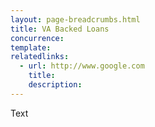 ```yaml
---
layout: page-breadcrumbs.html
title: VA Backed Loans
concurrence: 
template: 
relatedlinks:
  - url: http://www.google.com
    title: 
    description: 
---
```


Text